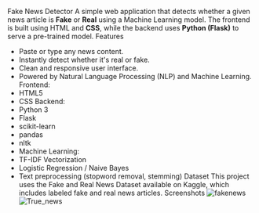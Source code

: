 Fake News Detector
A simple web application that detects whether a given news article is **Fake** or **Real** using a Machine Learning model. The frontend is built using HTML and **CSS**, while the backend uses **Python (Flask)** to serve a pre-trained model.
 Features
- Paste or type any news content.
- Instantly detect whether it's real or fake.
- Clean and responsive user interface.
- Powered by Natural Language Processing (NLP) and Machine Learning.
Frontend:
- HTML5
- CSS
Backend:
- Python 3
- Flask
- scikit-learn
- pandas
- nltk
-  Machine Learning:
- TF-IDF Vectorization
- Logistic Regression / Naive Bayes
- Text preprocessing (stopword removal, stemming)
Dataset
This project uses the Fake and Real News Dataset available on Kaggle, which includes labeled fake and real news articles.
Screenshots
![fakenews](https://github.com/user-attachments/assets/71fccb41-3b08-4d90-9699-390d41fbd016)
![True_news](https://github.com/user-attachments/assets/dd477cfe-d5bf-4346-bbfa-8afb2e01f9c8)



